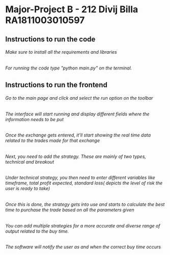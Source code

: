 # Major-Project B - 212 Divij Billa RA1811003010597
## Instructions to run the code
###### Make sure to install all the requirements and libraries
###### For running the code type "python main.py" on the terminal.

## Instructions to run the frontend
###### Go to the main page and click and select the run option on the toolbar
###### The interface will start running and display different fields where the information needs to be put
###### Once the exchange gets entered, it'll start showing the real time data related to the trades made for that exchange
###### Next, you need to add the strategy. These are mainly of two types, technical and breakout
###### Under technical strategy, you then need to enter different variables like timeframe, total profit expected, standard loss( depicts the level of risk the user is ready to take)
###### Once this is done, the strategy gets into use and starts to calculate the best time to purchase the trade based on all the parameters given
###### You can add multiple strategies for a more accurate and diverse range of output related to the buy time. 
###### The software will notify the user as and when the correct buy time occurs

